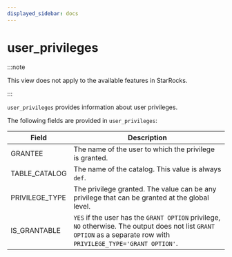 ```yaml
---
displayed_sidebar: docs
---
```


# user_privileges

:::note

This view does not apply to the available features in StarRocks.

:::

`user_privileges` provides information about user privileges.

The following fields are provided in `user_privileges`:

| **Field**      | **Description**                                              |
| -------------- | ------------------------------------------------------------ |
| GRANTEE        | The name of the user to which the privilege is granted.      |
| TABLE_CATALOG  | The name of the catalog. This value is always `def`.         |
| PRIVILEGE_TYPE | The privilege granted. The value can be any privilege that can be granted at the global level. |
| IS_GRANTABLE   | `YES` if the user has the `GRANT OPTION` privilege, `NO` otherwise. The output does not list `GRANT OPTION` as a separate row with `PRIVILEGE_TYPE='GRANT OPTION'`. |
